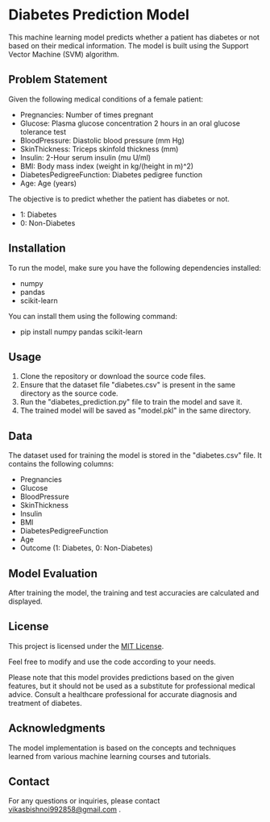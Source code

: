 # Diabetes Prediction Model

This machine learning model predicts whether a patient has diabetes or not based on their medical information. The model is built using the Support Vector Machine (SVM) algorithm.

## Problem Statement

Given the following medical conditions of a female patient:

- Pregnancies: Number of times pregnant
- Glucose: Plasma glucose concentration 2 hours in an oral glucose tolerance test
- BloodPressure: Diastolic blood pressure (mm Hg)
- SkinThickness: Triceps skinfold thickness (mm)
- Insulin: 2-Hour serum insulin (mu U/ml)
- BMI: Body mass index (weight in kg/(height in m)^2)
- DiabetesPedigreeFunction: Diabetes pedigree function
- Age: Age (years)

The objective is to predict whether the patient has diabetes or not.

- 1: Diabetes
- 0: Non-Diabetes

## Installation

To run the model, make sure you have the following dependencies installed:

- numpy
- pandas
- scikit-learn

You can install them using the following command:
- pip install numpy pandas scikit-learn


## Usage

1. Clone the repository or download the source code files.
2. Ensure that the dataset file "diabetes.csv" is present in the same directory as the source code.
3. Run the "diabetes_prediction.py" file to train the model and save it.
4. The trained model will be saved as "model.pkl" in the same directory.

## Data

The dataset used for training the model is stored in the "diabetes.csv" file. It contains the following columns:

- Pregnancies
- Glucose
- BloodPressure
- SkinThickness
- Insulin
- BMI
- DiabetesPedigreeFunction
- Age
- Outcome (1: Diabetes, 0: Non-Diabetes)

## Model Evaluation

After training the model, the training and test accuracies are calculated and displayed.

## License

This project is licensed under the [MIT License](LICENSE).

Feel free to modify and use the code according to your needs.

Please note that this model provides predictions based on the given features, but it should not be used as a substitute for professional medical advice. Consult a healthcare professional for accurate diagnosis and treatment of diabetes.

## Acknowledgments

The model implementation is based on the concepts and techniques learned from various machine learning courses and tutorials.

## Contact

For any questions or inquiries, please contact vikasbishnoi992858@gmail.com .



